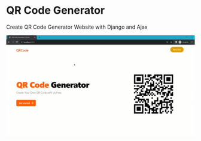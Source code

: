 # QR Code Generator
Create QR Code Generator Website with Django and Ajax
<br>
<p align="center">
  <img align="center" src="https://github.com/omarreda22/qr-code-generator/blob/main/core/static/gif/qr-down.gif">
</p>
